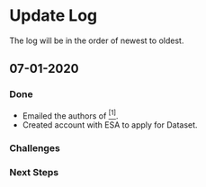 # Update Log
The log will be in the order of newest to oldest.

## 07-01-2020
### Done
* Emailed the authors of [<sup>[1]</sup>](References.md).
* Created account with ESA to apply for Dataset.

### Challenges

### Next Steps